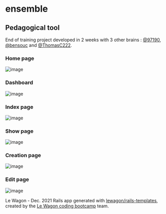 # ensemble
## Pedagogical tool

End of training project developed in 2 weeks with 3 other brains : <a href="https://github.com/97190">@97190</a>, <a href="https://github.com/bensouc">@bensouc</a> and <a href="https://github.com/ThomasC222">@ThomasC222</a>.<br>

### Home page
![image](https://user-images.githubusercontent.com/89397894/152429171-52420fae-4875-4ba3-8e3b-e2307834eac5.png)
<!--
<img src="https://user-images.githubusercontent.com/89397894/149773590-c460658e-2781-43b9-9a3e-c3e7cebbd520.png" alt="screenshot" width="50%">
-->

### Dashboard
![image](https://user-images.githubusercontent.com/89397894/152430010-234d1ccc-f03b-466d-8797-0ef39edabeff.png)

### Index page
![image](https://user-images.githubusercontent.com/89397894/152430137-dd4b0a62-7c4f-439e-ac5e-972960576661.png)

### Show page
![image](https://user-images.githubusercontent.com/89397894/152430229-ba52fcf1-906c-4a93-9598-c5afeee19602.png)

### Creation page
![image](https://user-images.githubusercontent.com/89397894/152430467-b636518a-6d60-4082-82f5-d0ce4a3247a1.png)

### Edit page
![image](https://user-images.githubusercontent.com/89397894/152431055-f59de4f3-7efb-473d-b65b-7c3be5d15b8f.png)


Le Wagon - Dec. 2021
Rails app generated with [lewagon/rails-templates](https://github.com/lewagon/rails-templates), created by the [Le Wagon coding bootcamp](https://www.lewagon.com) team.
